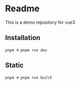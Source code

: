 # Readme
This is a demo repository for vue3

## Installation 
`pnpm` -> `pnpm run dev`

## Static
`pnpm` -> `pnpm run build`
